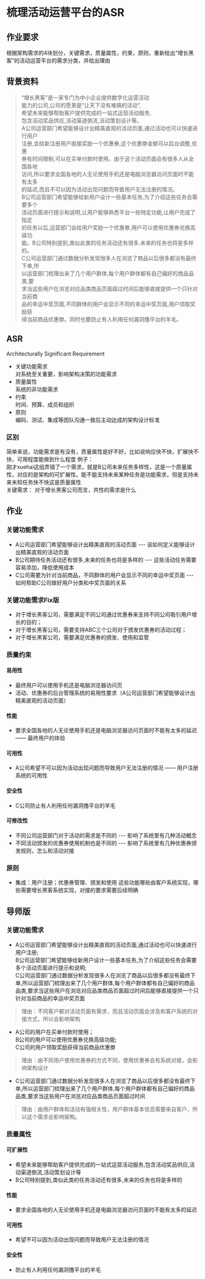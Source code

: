 # 梳理活动运营平台的ASR
## 作业要求
根据架构需求的4块划分，关键需求，质量属性，约束，原则，重新给出“增长黑客”的活动运营平台的需求分类，并给出理由

## 背景资料
> “增长黑客”是一家专门为中小企业提供数字化运营活动  
> 能力的公司,公司的愿景是“让天下没有难搞的活动”,  
> 希望未来能够帮助客户提供完成的一站式运营活动服务,  
> 包含活动奖品供应,活动渠道倒流,活动策划设计等。  
> A公司运营部⻔希望能够设计出精美直观的活动⻚面,通过活动也可以快速进行用户    
> 注册,会给新注册用户直接奖励一个优惠券,这个优惠劵金额可以后台调整,优惠    
> 券有时间限制,可以在买单付款时使用。由于这个活动⻚面会有很多人从全国各地    
> 访问,所以要求全国各地的人无论使用手机还是电脑浏览器访问⻚面时不能有太多    
> 的延迟,而且不可以因为活动出现问题而导致用户无法注册的情况。    
> B公司运营部⻔希望能够给新用户设计一些基本任务,为了介绍这些任务会需要多个    
> 活动⻚面进行提示和说明,让用户能够熟悉平台一些特定功能,让用户完成了指定  
> 的任务以后,运营部⻔会给用户奖励一个优惠劵,用户可以使用优惠券兑换高级功  
> 能。B公司特别提到,类似此类的任务活动还有很多,未来的任务也将是多样的。  
> C公司运营部⻔通过数据分析发现很多人在浏览了商品以后很多都没有最终下单,所  
> 以运营部⻔梳理出来了几个用户群体,每个用户群体都有自己偏好的商品品类,要  
> 求当这些用户在浏览对应品类商品⻚面超过时间后能够直接提供一个只针对当前商  
> 品的幸运中奖⻚面,不同群体的用户会显示不同的幸运中奖⻚面,用户领取奖励获  
> 得当前商品优惠劵。同时也要防止有人利用任何漏洞撸平台的羊毛。  

## ASR
Architecturally Significant Requirement
* 关键功能需求  
  对系统至关重要，影响架构决策的功能需求
* 质量属性  
系统的非功能需求
* 约束  
时间、预算、成员和组织
* 原则  
编码、测试、集成等团队沟通一致后主动达成的架构设计标准

### 区别
简单来说，功能需求是有没有，质量属性是好不好，比如说响应快不快，扩展快不快，可用程度能做到什么程度
例子：  
刚才xuehai这组弄错了一个需求，就是B公司未来任务多样性，这是一个质量属性，对应的是架构的可扩展性。能不能支持未来某种任务是功能需求，但是支持未来未知任务快不快这是质量属性  
关键需求：
对于增长黑客公司而言，共性的需求是什么
## 作业
### 关键功能需求
* A公司运营部⻔希望能够设计出精美直观的活动⻚面 --- 该如何定义能够设计出精美直观的活动⻚面
* B公司期待任务活动还有很多,未来的任务也将是多样的 --- 这些活动任务需要容易添加，降低使用成本
* C公司需要为针对当前商品，不同群体的用户会显示不同的幸运中奖⻚面 --- 如何帮助C公司做好用户分类和中奖页面的关系

### 关键功能需求Fix版
* 对于增长黑客公司，需要满足不同公司通过优惠券来支持不同公司吸引用户增长的目的；
* 对于增长黑客公司，需要支持ABC三个公司对于颁发优惠券的活动过程；
* 对于增长黑客公司，需要满足优惠券的颁发、使用和监管
### 质量约束
#### 易用性
* 最终用户可以使用手机还是电脑浏览器访问⻚ 
* 活动、优惠券的后台管理系统的易用性要求（A公司运营部⻔希望能够设计出精美直观的活动⻚面）
#### 性能
*  要求全国各地的人无论使用手机还是电脑浏览器访问⻚面时不能有太多的延迟 —— 最终用户的体验
#### 可用性
* A公司希望不可以因为活动出现问题而导致用户无法注册的情况 —— 用户注册系统的可用性
#### 安全性
* C公司防止有人利用任何漏洞撸平台的羊毛
#### 可修改性
* 不同公司运营部门对于活动的需求是不同的 --- 影响了系统里有几种活动概念
* 不同活动颁发的优惠券使用机制也是不同的 --- 影响了系统里有几种优惠券颁发规则，怎么和活动对接
### 原则
* 集成：用户注册；优惠券管理、颁发和使用 这些功能哪些由客户系统实现，哪些需要增长黑客系统实现，对接的要求需要后续明确


## 导师版
### 关键功能需求
* A公司运营部⻔希望能够设计出精美直观的活动⻚面,通过活动也可以快速进行用户注册;  
  B公司运营部⻔希望能够给新用户设计一些基本任务,为了介绍这些任务会需要多个活动⻚面进行提示和说明;  
  C公司运营部⻔通过数据分析发现很多人在浏览了商品以后很多都没有最终下单,所以运营部⻔梳理出来了几个用户群体,每个用户群体都有自己偏好的商品品类,要求当这些用户在浏览对应品类商品⻚面超过时间后能够直接提供一个只针对当前商品的幸运中奖⻚面
> 理由：不同客户都对活动页面有需求，而且活动页面会涉及和客户系统的对接方式，所以会影响架构

* A公司的用户在买单付款时使用；  
  B公司的用户可以使用优惠券兑换高级功能;  
  C公司的用户领取奖励获得当前商品优惠劵
> 理由：由不同用户使用优惠券的方式不同，使用优惠券会有系统对接，会影响架构设计

* C公司运营部⻔通过数据分析发现很多人在浏览了商品以后很多都没有最终下单,所以运营部⻔梳理出来了几个用户群体,每个用户群体都有自己偏好的商品品类,要求当这些用户在浏览对应品类商品⻚面超过时间
> 理由：由用户群体和活动有强相关性，用户群体基本信息需要来自客户，所以这个需求会影响架构。

### 质量属性
#### 可扩展性
* 希望未来能够帮助客户提供完成的一站式运营活动服务,包含活动奖品供应,活动渠道倒流,活动策划设计等
* B公司特别提到,类似此类的任务活动还有很多,未来的任务也将是多样的
  
#### 性能
* 要求全国各地的人无论使用手机还是电脑浏览器访问⻚面时不能有太多的延迟
#### 可用性
* 希望不可以因为活动出现问题而导致用户无法注册的情况
#### 安全性
* 防止有人利用任何漏洞撸平台的羊毛